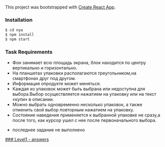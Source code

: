 This project was bootstrapped with [Create React App](https://github.com/facebook/create-react-app).

### Installation

```sh
$ cd nya
$ npm install
$ npm start
```

### Task Requirements

  - Фон занимает всю площадь экрана, блок находится по центру вертикально и горизонтально.
  - На планшетах упаковки располагаются треугольником,на смартфонах друг под другом.
  - Информация опродукте может меняться.
  - Каждая из упаковок может быть выбрана или недоступна для выбора.Выбор осуществляется нажатием на упаковку или на текст «купи» в описании.
  - Можно выбрать одновременно несколько упаковок, а также отменить свой выбор повторным нажатием на упаковку.
  - Состояние наведения применяется к выбранной упаковке не сразу,а после того, как курсор ушел с нее после первоначального выбора.
  * последнее задание не выполнено


[### Level1 - answers](https://github.com/NazaryIndy/nya/blob/main/level1.md)
